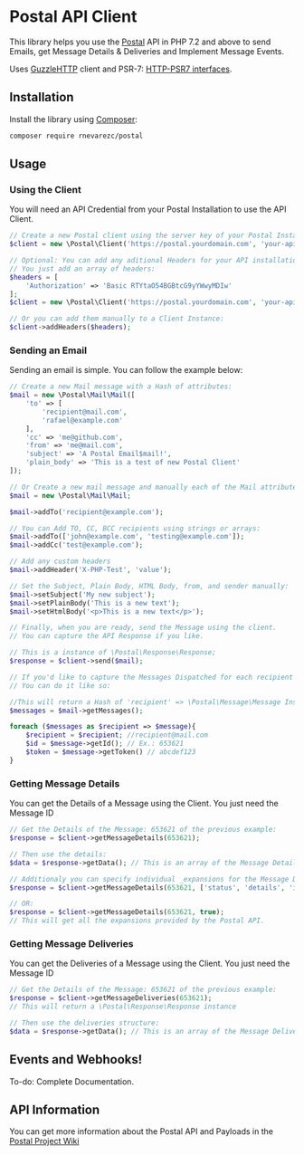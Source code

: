 # Postal API Client

This library helps you use the [Postal](https://github.com/atech/postal) API in PHP 7.2 and above to send Emails, get Message Details & Deliveries and Implement Message Events.

Uses [GuzzleHTTP](https://github.com/guzzle/guzzle) client and PSR-7: [HTTP-PSR7 interfaces](https://www.php-fig.org/psr/psr-7/).

## Installation

Install the library using [Composer](https://getcomposer.org/):

```bash
composer require rnevarezc/postal
```

## Usage

### Using the Client

You will need an API Credential from your Postal Installation to use the API Client.

```php
// Create a new Postal client using the server key of your Postal Installation.
$client = new \Postal\Client('https://postal.yourdomain.com', 'your-api-key');

// Optional: You can add any aditional Headers for your API installation (Maybe Authentication)
// You just add an array of headers:
$headers = [
    'Authorization' => 'Basic RTYtaO54BGBtcG9yYWwyMDIw'
];
$client = new \Postal\Client('https://postal.yourdomain.com', 'your-api-key', $headers);

// Or you can add them manually to a Client Instance:
$client->addHeaders($headers);
```

### Sending an Email

Sending an email is simple. You can follow the example below:

```php
// Create a new Mail message with a Hash of attributes:
$mail = new \Postal\Mail\Mail([
    'to' => [
        'recipient@mail.com',
        'rafael@example.com'
    ],
    'cc' => 'me@github.com',
    'from' => 'me@mail.com',
    'subject' => 'A Postal Email$mail!',
    'plain_body' => 'This is a test of new Postal Client'
]);

// Or Create a new mail message and manually each of the Mail attributes
$mail = new \Postal\Mail\Mail;

$mail->addTo('recipient@example.com');

// You can Add TO, CC, BCC recipients using strings or arrays:
$mail->addTo(['john@example.com', 'testing@example.com']);
$mail->addCc('test@example.com');

// Add any custom headers
$mail->addHeader('X-PHP-Test', 'value');

// Set the Subject, Plain Body, HTML Body, from, and sender manually:
$mail->setSubject('My new subject');
$mail->setPlainBody('This is a new text');
$mail->setHtmlBody('<p>This is a new text</p>');

// Finally, when you are ready, send the Message using the client.
// You can capture the API Response if you like. 

// This is a instance of \Postal\Response\Response;
$response = $client->send($mail);

// If you'd like to capture the Messages Dispatched for each recipient of the Mail:
// You can do it like so:

//This will return a Hash of 'recipient' => \Postal\Message\Message Instance
$messages = $mail->getMessages();

foreach ($messages as $recipient => $message){
    $recipient = $recipient; //recipient@mail.com
    $id = $message->getId(); // Ex.: 653621
    $token = $message->getToken() // abcdef123
}
```

### Getting Message Details

You can get the Details of a Message using the Client. You just need the Message ID

```php
// Get the Details of the Message: 653621 of the previous example:
$response = $client->getMessageDetails(653621);

// Then use the details:
$data = $response->getData(); // This is an array of the Message Details.

// Additionaly you can specify individual _expansions for the Message Detail, or true to retreive them all:
$response = $client->getMessageDetails(653621, ['status', 'details', 'inspection']);

// OR:
$response = $client->getMessageDetails(653621, true);
// This will get all the expansions provided by the Postal API.
```

### Getting Message Deliveries

You can get the Deliveries of a Message using the Client. You just need the Message ID

```php
// Get the Details of the Message: 653621 of the previous example:
$response = $client->getMessageDeliveries(653621);
// This will return a \Postal\Response\Response instance

// Then use the deliveries structure: 
$data = $response->getData(); // This is an array of the Message Deliveries
```

## Events and Webhooks!

To-do: Complete Documentation.


## API Information

You can get more information about the Postal API and Payloads in the [Postal Project Wiki](https://github.com/postalhq/postal/wiki/Using-the-API)
